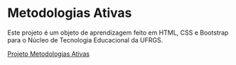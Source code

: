 # Metodologias Ativas
Este projeto é um objeto de aprendizagem feito em HTML, CSS e Bootstrap para o Núcleo de Tecnologia Educacional da UFRGS.

<a href="http://www.nuted.ufrgs.br/oa/rmativas_ead/inicio.html" target="_blank" title="Clique e acesse agora!">Projeto Metodologias Ativas</a>
